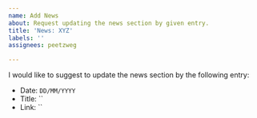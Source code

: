 ```yaml
---
name: Add News
about: Request updating the news section by given entry.
title: 'News: XYZ'
labels: ''
assignees: peetzweg

---
```


I would like to suggest to update the news section by the following entry:

- Date:  `DD/MM/YYYY`
- Title:  ``
- Link: ``

